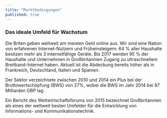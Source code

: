 ```yaml
---
title: "Marktbedingungen"
published: true
---
```


### Das ideale Umfeld für Wachstum

Die Briten geben weltweit am meisten Geld online aus. Wir sind eine Nation von erfahrenen Internet-Nutzern und Früheinsteigern: 64 % aller Haushalte besitzen mehr als 3 internetfähige Geräte. Bis 2017 werden 95 % der Haushalte und Unternehmen in Großbritannien Zugang zu ultraschnellem Breitband-Internet haben. Aktuell ist die Abdeckung bereits höher als in Frankreich, Deutschland, Italien und Spanien.

Der Sektor verzeichnete zwischen 2010 und 2014 ein Plus bei der Bruttowertschöpfung (BWS) von 27%, wobei die BWS im Jahr 2014 bei 87 Milliarden GBP lag.

Ein Bericht des Weltwirtschaftsforums von 2015 bezeichnet Großbritannien als eines der weltweit besten Umfelder für die Entwicklung von Informations- und Kommunikationstechnik.

